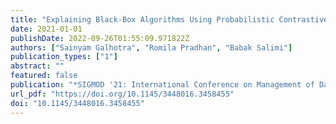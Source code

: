 ```yaml
---
title: "Explaining Black-Box Algorithms Using Probabilistic Contrastive Counterfactuals"
date: 2021-01-01
publishDate: 2022-09-26T01:55:09.971822Z
authors: ["Sainyam Galhotra", "Romila Pradhan", "Babak Salimi"]
publication_types: ["1"]
abstract: ""
featured: false
publication: "*SIGMOD '21: International Conference on Management of Data, Virtual Event, China, June 20-25, 2021*"
url_pdf: "https://doi.org/10.1145/3448016.3458455"
doi: "10.1145/3448016.3458455"
---
```


